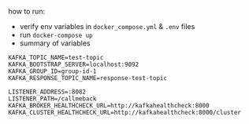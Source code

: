 how to run:

* verify env variables in ```docker_compose.yml``` & ```.env``` files
* run ```docker-compose up```
* summary of variables
```
KAFKA_TOPIC_NAME=test-topic
KAFKA_BOOTSTRAP_SERVER=localhost:9092
KAFKA_GROUP_ID=group-id-1
KAFKA_RESPONSE_TOPIC_NAME=response-test-topic
```

```
LISTENER_ADDRESS=:8082
LISTENER_PATH=/callmeback
KAFKA_BROKER_HEALTHCHECK_URL=http://kafkahealthcheck:8000
KAFKA_CLUSTER_HEALTHCHECK_URL=http://kafkahealthcheck:8000/cluster
```
